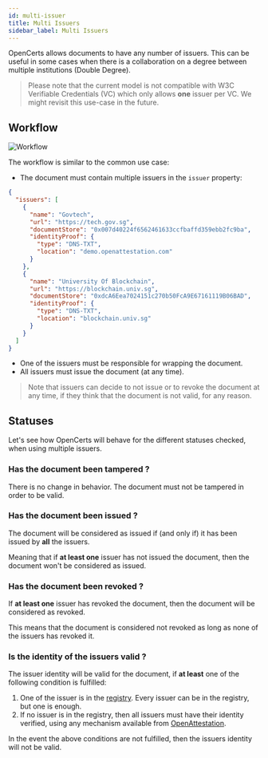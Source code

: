 ```yaml
---
id: multi-issuer
title: Multi Issuers
sidebar_label: Multi Issuers
---
```


OpenCerts allows documents to have any number of issuers. This can be useful in some cases when there is a collaboration on a degree between multiple institutions (Double Degree).

> Please note that the current model is not compatible with W3C Verifiable Credentials (VC) which only allows **one** issuer per VC. We might revisit this use-case in the future.

## Workflow

![Workflow](/img/docs/multi-issuer/workflow.png)

The workflow is similar to the common use case:

- The document must contain multiple issuers in the `issuer` property:

```json
{
  "issuers": [
    {
      "name": "Govtech",
      "url": "https://tech.gov.sg",
      "documentStore": "0x007d40224f6562461633ccfbaffd359ebb2fc9ba",
      "identityProof": {
        "type": "DNS-TXT",
        "location": "demo.openattestation.com"
      }
    },
    {
      "name": "University Of Blockchain",
      "url": "https://blockchain.univ.sg",
      "documentStore": "0xdcA6Eea7024151c270b50FcA9E67161119B06BAD",
      "identityProof": {
        "type": "DNS-TXT",
        "location": "blockchain.univ.sg"
      }
    }
  ]
}
```

- One of the issuers must be responsible for wrapping the document.
- All issuers must issue the document (at any time).

> Note that issuers can decide to not issue or to revoke the document at any time, if they think that the document is not valid, for any reason.

## Statuses

Let's see how OpenCerts will behave for the different statuses checked, when using multiple issuers.

### Has the document been tampered ?

There is no change in behavior. The document must not be tampered in order to be valid.

### Has the document been issued ?

The document will be considered as issued if (and only if) it has been issued by **all** the issuers.

Meaning that if **at least one** issuer has not issued the document, then the document won't be considered as issued.

### Has the document been revoked ?

If **at least one** issuer has revoked the document, then the document will be considered as revoked.

This means that the document is considered not revoked as long as none of the issuers has revoked it.

### Is the identity of the issuers valid ?

The issuer identity will be valid for the document, if **at least** one of the following condition is fulfilled:

1. One of the issuer is in the [registry](/registry). Every issuer can be in the registry, but one is enough.
1. If no issuer is in the registry, then all issuers must have their identity verified, using any mechanism available from [OpenAttestation](https://www.openattestation.com/docs/docs-section/how-does-it-work/issuance-identity/).

In the event the above conditions are not fulfilled, then the issuers identity will not be valid.
